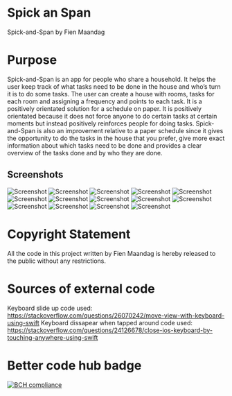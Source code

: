 # Spick an Span
Spick-and-Span by Fien Maandag

# Purpose
Spick-and-Span is an app for people who share a household. It helps the user keep track of what tasks need to be done in the house and who’s turn it is to do some tasks. The user can create a house with rooms, tasks for each room and assigning a frequency and points to each task. It is a positively orientated solution for a schedule on paper. It is positively orientated because it does not force anyone to do certain tasks at certain moments but instead positively reinforces people for doing tasks. Spick-and-Span is also an improvement relative to a paper schedule since it gives the opportunity to do the tasks in the house that you prefer, give more exact information about which tasks need to be done and provides a clear overview of the tasks done and by who they are done.

## Screenshots
![Screenshot](/doc/LoginView.PNG) ![Screenshot](/doc/LoginView1.PNG)
![Screenshot](/doc/NewHouseView.PNG) ![Screenshot](/doc/SecretCodeView.PNG)
![Screenshot](/doc/HouseView.PNG) ![Screenshot](/doc/HouseView1.PNG)
![Screenshot](/doc/RoomView.PNG) ![Screenshot](/doc/RoomView1.PNG) ![Screenshot](/doc/RoomView2.PNG)
![Screenshot](/doc/HistoryView.PNG) ![Screenshot](/doc/HistoryView1.PNG)
![Screenshot](/doc/ScoreboardView.PNG)
![Screenshot](/doc/SettingView.PNG) ![Screenshot](/doc/SettingView1.PNG)

# Copyright Statement
All the code in this project written by Fien Maandag is hereby released to the public without any restrictions.

# Sources of external code
Keyboard slide up code used: https://stackoverflow.com/questions/26070242/move-view-with-keyboard-using-swift
Keyboard dissapear when tapped around code used: https://stackoverflow.com/questions/24126678/close-ios-keyboard-by-touching-anywhere-using-swift



# Better code hub badge
[![BCH compliance](https://bettercodehub.com/edge/badge/FienMaandag/spick-and-span?branch=master)](https://bettercodehub.com/)
